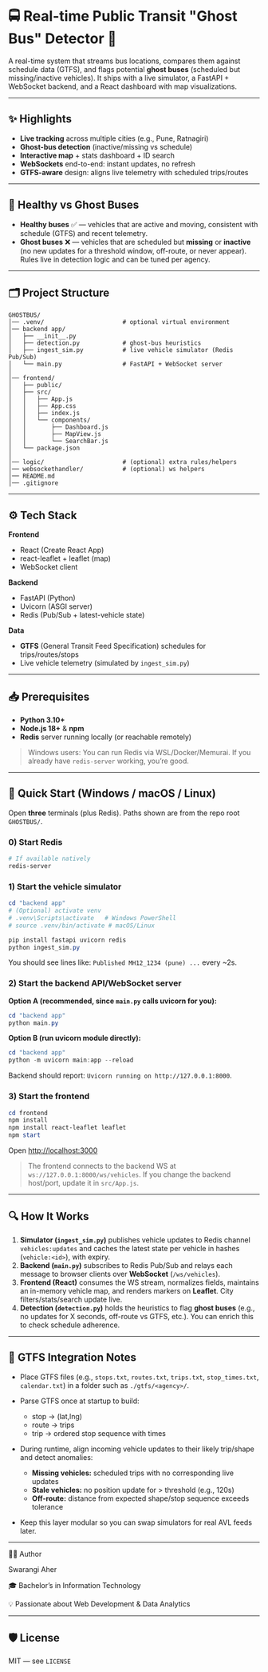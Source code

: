 # 🚍 Real-time Public Transit "Ghost Bus" Detector 👻

A real-time system that streams bus locations, compares them against schedule data (GTFS), and flags potential **ghost buses** (scheduled but missing/inactive vehicles). It ships with a live simulator, a FastAPI + WebSocket backend, and a React dashboard with map visualizations.

---

## ✨ Highlights

* **Live tracking** across multiple cities (e.g., Pune, Ratnagiri)
* **Ghost-bus detection** (inactive/missing vs schedule)
* **Interactive map** + stats dashboard + ID search
* **WebSockets** end-to-end: instant updates, no refresh
* **GTFS-aware** design: aligns live telemetry with scheduled trips/routes

---

## 🧭 Healthy vs Ghost Buses

* **Healthy buses** ✅ — vehicles that are active and moving, consistent with schedule (GTFS) and recent telemetry.
* **Ghost buses** ❌ — vehicles that are scheduled but **missing** or **inactive** (no new updates for a threshold window, off-route, or never appear). Rules live in detection logic and can be tuned per agency.

---

## 🗂️ Project Structure 

``` 
GHOSTBUS/
│── .venv/                      # optional virtual environment
│── backend app/
│   ├── __init__.py
│   ├── detection.py            # ghost-bus heuristics
│   ├── ingest_sim.py           # live vehicle simulator (Redis Pub/Sub)
│   └── main.py                 # FastAPI + WebSocket server
│
│── frontend/
│   ├── public/
│   ├── src/
│   │   ├── App.js
│   │   ├── App.css
│   │   ├── index.js
│   │   └── components/
│   │       ├── Dashboard.js
│   │       ├── MapView.js
│   │       └── SearchBar.js
│   └── package.json
│
│── logic/                      # (optional) extra rules/helpers
│── websockethandler/           # (optional) ws helpers
│── README.md
│── .gitignore
```

---

## ⚙️ Tech Stack

**Frontend**

* React (Create React App)
* react-leaflet + leaflet (map)
* WebSocket client

**Backend**

* FastAPI (Python)
* Uvicorn (ASGI server)
* Redis (Pub/Sub + latest-vehicle state)

**Data**

* **GTFS** (General Transit Feed Specification) schedules for trips/routes/stops
* Live vehicle telemetry (simulated by `ingest_sim.py`)

---

## 📥 Prerequisites

* **Python 3.10+**
* **Node.js 18+** & **npm**
* **Redis** server running locally (or reachable remotely)

> Windows users: You can run Redis via WSL/Docker/Memurai. If you already have `redis-server` working, you’re good.

---

## 🚀 Quick Start (Windows / macOS / Linux)

Open **three** terminals (plus Redis). Paths shown are from the repo root `GHOSTBUS/`.

### 0) Start Redis

```powershell
# If available natively
redis-server
```

### 1) Start the vehicle simulator

```powershell
cd "backend app"
# (Optional) activate venv
# .venv\Scripts\activate   # Windows PowerShell
# source .venv/bin/activate # macOS/Linux

pip install fastapi uvicorn redis
python ingest_sim.py
```

You should see lines like: `Published MH12_1234 (pune) ...` every \~2s.

### 2) Start the backend API/WebSocket server

**Option A (recommended, since `main.py` calls uvicorn for you):**

```powershell
cd "backend app"
python main.py
```

**Option B (run uvicorn module directly):**

```powershell
cd "backend app"
python -m uvicorn main:app --reload
```

Backend should report: `Uvicorn running on http://127.0.0.1:8000`.

### 3) Start the frontend

```powershell
cd frontend
npm install
npm install react-leaflet leaflet
npm start
```

Open [http://localhost:3000](http://localhost:3000)

> The frontend connects to the backend WS at `ws://127.0.0.1:8000/ws/vehicles`. If you change the backend host/port, update it in `src/App.js`.

---

## 🔍 How It Works

1. **Simulator (`ingest_sim.py`)** publishes vehicle updates to Redis channel `vehicles:updates` and caches the latest state per vehicle in hashes (`vehicle:<id>`), with expiry.
2. **Backend (`main.py`)** subscribes to Redis Pub/Sub and relays each message to browser clients over **WebSocket** (`/ws/vehicles`).
3. **Frontend (React)** consumes the WS stream, normalizes fields, maintains an in-memory vehicle map, and renders markers on **Leaflet**. City filters/stats/search update live.
4. **Detection (`detection.py`)** holds the heuristics to flag **ghost buses** (e.g., no updates for X seconds, off-route vs GTFS, etc.). You can enrich this to check schedule adherence.

---

## 🧠 GTFS Integration Notes

* Place GTFS files (e.g., `stops.txt`, `routes.txt`, `trips.txt`, `stop_times.txt`, `calendar.txt`) in a folder such as `./gtfs/<agency>/`.
* Parse GTFS once at startup to build:

  * stop → (lat,lng)
  * route → trips
  * trip → ordered stop sequence with times
* During runtime, align incoming vehicle updates to their likely trip/shape and detect anomalies:

  * **Missing vehicles:** scheduled trips with no corresponding live updates
  * **Stale vehicles:** no position update for > threshold (e.g., 120s)
  * **Off-route:** distance from expected shape/stop sequence exceeds tolerance
* Keep this layer modular so you can swap simulators for real AVL feeds later.

---

👩‍💻 Author

Swarangi Aher

🎓 Bachelor’s in Information Technology

💡 Passionate about Web Development & Data Analytics

---

## 🛡️ License

MIT — see `LICENSE` 

